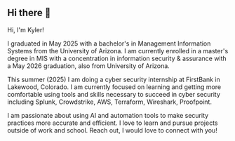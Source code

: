 ## Hi there 👋
Hi, I'm Kyler!

I graduated in May 2025 with a bachelor's in Management Information Systems from the University of Arizona. I am currently enrolled in a master's degree in MIS with a concentration in information security & assurance with a May 2026 graduation, also from University of Arizona. 

This summer (2025) I am doing a cyber security internship at FirstBank in Lakewood, Colorado.
I am currently focused on learning and getting more comfortable using tools and skills necessary to succeed in cyber security including Splunk, Crowdstrike, AWS, Terraform, Wireshark, Proofpoint. 

I am passionate about using AI and automation tools to make security practices more accurate and efficient. I love to learn and pursue projects outside of work and school. Reach out, I would love to connect with you!

<!--
**kylernats/kylernats** is a ✨ _special_ ✨ repository because its `README.md` (this file) appears on your GitHub profile.




- 🔭 I’m currently working on ...
- 🌱 I’m currently learning ...
- 👯 I’m looking to collaborate on ...
- 🤔 I’m looking for help with ...
- 💬 Ask me about ...
- 📫 How to reach me: ...
- 😄 Pronouns: ...
- ⚡ Fun fact: ...
-->
